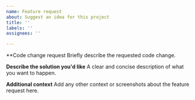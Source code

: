 ```yaml
---
name: Feature request
about: Suggest an idea for this project
title: ''
labels: ''
assignees: ''

---
```


**Code change request
Briefly describe the requested code change.

**Describe the solution you'd like**
A clear and concise description of what you want to happen.

**Additional context**
Add any other context or screenshots about the feature request here.
